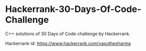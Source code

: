 # Hackerrank-30-Days-Of-Code-Challenge

C++ solutions of 30 Days of Code challenge by Hackerrank.

Hackerrank id: https://www.hackerrank.com/vasuthesharma
